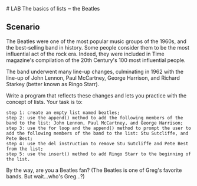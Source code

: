# LAB   The basics of lists ‒ the Beatles
## Scenario

The Beatles were one of the most popular music groups of the 1960s, and the best-selling band in history. Some people consider them to be the most influential act of the rock era. Indeed, they were included in Time magazine's compilation of the 20th Century's 100 most influential people.

The band underwent many line-up changes, culminating in 1962 with the line-up of John Lennon, Paul McCartney, George Harrison, and Richard Starkey (better known as Ringo Starr).

Write a program that reflects these changes and lets you practice with the concept of lists. Your task is to:

    step 1: create an empty list named beatles;
    step 2: use the append() method to add the following members of the band to the list: John Lennon, Paul McCartney, and George Harrison;
    step 3: use the for loop and the append() method to prompt the user to add the following members of the band to the list: Stu Sutcliffe, and Pete Best;
    step 4: use the del instruction to remove Stu Sutcliffe and Pete Best from the list;
    step 5: use the insert() method to add Ringo Starr to the beginning of the list.

By the way, are you a Beatles fan? (The Beatles is one of Greg's favorite bands. But wait...who's Greg...?)
